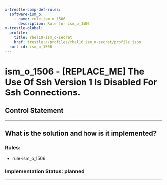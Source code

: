 ```yaml
---
x-trestle-comp-def-rules:
  software-ism_o:
    - name: rule-ism_o_1506
      description: Rule for ism_o_1506
x-trestle-global:
  profile:
    title: rhel10-ism_o-secret
    href: trestle://profiles/rhel10-ism_o-secret/profile.json
  sort-id: ism_o_1506
---
```


# ism_o_1506 - \[REPLACE_ME\] The Use Of Ssh Version 1 Is Disabled For Ssh Connections.

## Control Statement

______________________________________________________________________

## What is the solution and how is it implemented?

<!-- For implementation status enter one of: implemented, partial, planned, alternative, not-applicable -->

<!-- Note that the list of rules under ### Rules: is read-only and changes will not be captured after assembly to JSON -->

<!-- Add control implementation description here for control: ism_o_1506 -->

### Rules:

  - rule-ism_o_1506

### Implementation Status: planned

______________________________________________________________________
